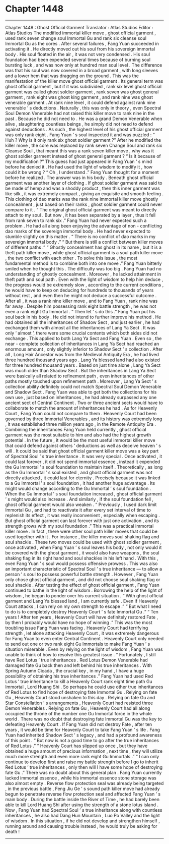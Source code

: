 
# Chapter 1448


---

Chapter 1448 : Ghost Official Garment
Translator :
Atlas Studios
Editor :
Atlas Studios
The modified immortal killer move , ghost official garment , used rank seven change soul Immortal Gu and rank six cleanse soul Immortal Gu as the cores . After several failures , Fang Yuan succeeded in activating it .
He directly moved out his soul from his sovereign immortal body .
His soul floated in the air , it was not very condensed .
His soul foundation had been expended several times because of burning soul bursting luck , and was now only at hundred man soul level .
The difference was that his soul was now covered in a broad garment , with long sleeves and a lower hem that was dragging on the ground .
This was the manifestation of the killer move ghost official garment .
Its general term was ghost official garment , but if it was subdivided , rank six level ghost official garment was called ghost soldier garment , rank seven was ghost general garment , rank eight was ghost king garment , and rank nine was ghost venerable garment .
At rank nine level , it could defend against rank nine venerable ’ s deductions . Naturally , this was only in theory , even Spectral Soul Demon Venerable had not raised this killer move to rank nine in the past .
Because he did not need to .
He was a grand Demon Venerable when alive , slaughtering countless beings , he simply did not need to defend against deductions .
As such , the highest level of his ghost official garment was only rank eight .
Fang Yuan ’ s soul inspected it and was puzzled : “ Huh ? Why is it only rank six ghost soldier garment ?”
After he modified the killer move , the core was replaced by rank seven Change Soul and rank six Cleanse Soul , that meant this was a rank seven killer move , why was it ghost soldier garment instead of ghost general garment ?
“ Is it because of my modification ?” This guess had just appeared in Fang Yuan ’ s mind before he denied it .
He had used the light of wisdom to modify it , how could it be wrong ?
“ Oh , I understand .” Fang Yuan thought for a moment before he realized .
The answer was in his body .
Beneath ghost official garment was another layer of clothing .
If ghost soldier garment was said to be made of hemp and was a shoddy product , then this inner garment was like silk , it was extremely compact , giving an exquisite and smooth feeling .
This clothing of dao marks was the rank nine immortal killer move ghostly concealment , just based on their ranks , ghost soldier garment could never compare to it .
“ The original ghost official garment was meant to directly attach to my soul . But now , it has been separated by a layer , thus it fell from rank seven to rank six .”
Fang Yuan had never expected such a problem .
He had all along been enjoying the advantage of non - conflicting dao marks of the sovereign immortal body . He had never expected to stumble slightly on this matter .
“ There is no conflict of dao marks in my sovereign immortal body .”
“ But there is still a conflict between killer moves of different paths .”
“ Ghostly concealment has ghost in its name , but it is a theft path killer move , while ghost official garment is a soul path killer move , the two conflict with each other . To solve this issue , the most fundamental method is to combine both into one move .”
Fang Yuan bitterly smiled when he thought this .
The difficulty was too big .
Fang Yuan had no understanding of ghostly concealment . Moreover , he lacked attainment in theft path and soul path . Even with the light of wisdom to help him deduce , the progress would be extremely slow , according to the current conditions , he would have to keep on deducing for hundreds to thousands of years without rest , and even then he might not deduce a successful outcome .
After all , it was a rank nine killer move , and to Fang Yuan , rank nine was far away . Despite him possessing rank eight battle strength , he was not even a rank eight Gu Immortal .
“ Then let ’ s do this .”
Fang Yuan put his soul back in his body .
He did not intend to further improve his method .
He had obtained all the inheritances of Shadow Sect , and just earlier , he had exchanged them with almost all the inheritances of Lang Ya Sect .
It was only ‘ almost ’, there were some crucial contents which both sides did not exchange . This applied to both Lang Ya Sect and Fang Yuan .
Even so , the near - complete collection of inheritances in Lang Ya Sect had reached an enormous amount , only slightly inferior to Shadow Sect ’ s collection .
After all , Long Hair Ancestor was from the Medieval Antiquity Era , he had lived three hundred thousand years ago . Lang Ya blessed land had also existed for three hundred thousand years .
Based on just time alone , Lang Ya Sect was much older than Shadow Sect .
But the inheritances in Lang Ya Sect were basically all related to refinement path , even inheritances of other paths mostly touched upon refinement path . Moreover , Lang Ya Sect ’ s collection ability definitely could not match Spectral Soul Demon Venerable and Shadow Sect .
Fang Yuan was able to get both the collections for his own use , just based on inheritances , he had already surpassed any one ancient sect of Central Continent . Two or three ancient sects would have to collaborate to match the amount of inheritances he had .
As for Heavenly Court , Fang Yuan could not compare to them . Heavenly Court had been governed by three Immortal Venerables , and its history was extremely long , it was established three million years ago , in the Remote Antiquity Era .
Combining the inheritances Fang Yuan held currently , ghost official garment was the most suitable to him and also had the highest growth potential . In the future , it would be the most useful immortal killer move that could defend against others ’ deductions as well as deceive heaven ’ s will .
It could be said that ghost official garment killer move was a key part of Spectral Soul ’ s true inheritance .
It was very special .
Once activated , it could last forever , it did not spend immortal essence , instead it expended the Gu Immortal ’ s soul foundation to maintain itself .
Theoretically , as long as the Gu Immortal ’ s soul existed , and ghost official garment was not directly attacked , it could last for eternity .
Precisely because it was linked to a Gu Immortal ’ s soul foundation , it had another huge advantage .
Its might would change according to the Gu Immortal ’ s soul foundation .
When the Gu Immortal ’ s soul foundation increased , ghost official garment ’ s might would also increase . And similarly , if the soul foundation fell , ghost official garment would also weaken .
“ Previously , I used dark limit Immortal Gu , and had to reactivate it after every set interval of time to replenish its effect , it was really inconvenient , especially when escaping . But ghost official garment can last forever with just one activation , and its strength grows with my soul foundation .”
This was a practical immortal killer move .
In fact , there were other soul path killer moves that could be used together with it .
For instance , the killer moves soul shaking flag and soul shackle .
These two moves could be used with ghost soldier garment , once activated , when Fang Yuan ’ s soul leaves his body , not only would it be covered with the ghost garment , it would also have weapons , the soul shaking flag in its right hand and soul shackles in his left hand .
With this , even Fang Yuan ’ s soul would possess offensive prowess .
This was also an important characteristic of Spectral Soul ’ s true inheritance — to allow a person ’ s soul to possess powerful battle strength .
However , Fang Yuan only chose ghost official garment , and did not choose soul shaking flag or soul shackle .
After testing the effect of ghost official garment , Fang Yuan continued to bathe in the light of wisdom .
Borrowing the help of the light of wisdom , he began to ponder over his current situation .
“ With ghost official garment and Lang Ya blessed land , I am currently safe . Even if Heavenly Court attacks , I can rely on my own strength to escape .”
“ But what I need to do is to completely destroy Heavenly Court ’ s fate Immortal Gu .”
“ Ten years ! After ten years , Heavenly Court will have definitely restored Fate , by then I probably would have no hope of winning .”
This was the most troubling issue Fang Yuan was facing .
Heavenly Court had terrifying strength , let alone attacking Heavenly Court , it was extremely dangerous for Fang Yuan to even enter Central Continent . Heavenly Court only needed to send out one or two rank eight Gu Immortals to make Fang Yuan ’ s situation miserable .
Even by relying on the light of wisdom , Fang Yuan was unable to think of how to resolve this greatest issue .
“ Fortunately , I still have Red Lotus ’ true inheritances . Red Lotus Demon Venerable had damaged fate Gu back then and left behind his true inheritances . With Spring Autumn Cicada , the crucial key , in my hand , I have a huge possibility of obtaining his true inheritances .”
Fang Yuan had used Red Lotus ’ true inheritance to kill a Heavenly Court rank eight time path Gu Immortal , Lord Huang Shi . So perhaps he could use other true inheritances of Red Lotus to find hope of destroying fate Immortal Gu .
Relying on fate Gu , Heavenly Court stood unshaken to this day .
Relying on fate Gu and Star Constellation ’ s arrangements , Heavenly Court had resisted three Demon Venerables .
Relying on fate Gu , Heavenly Court had all along occupied the throne of the number one Gu Immortal force in the whole world .
There was no doubt that destroying fate Immortal Gu was the key to defeating Heavenly Court .
If Fang Yuan did not destroy Fate , after ten years , it would be time for Heavenly Court to take Fang Yuan ’ s life .
Fang Yuan had inherited Shadow Sect ’ s legacy , and had a profound awareness of this point .
“ But now is not a good time to go after the true inheritances of Red Lotus .”
“ Heavenly Court has slipped up once , but they have obtained a huge amount of precious information , next time , they will utilize much more strength and even more rank eight Gu Immortals .”
“ I can only continue to develop first and raise my battle strength before I go to inherit Red Lotus ’ true inheritances , only then will I have some hope of destroying fate Gu .”
There was no doubt about this general plan .
Fang Yuan currently lacked immortal essence , while his immortal essence stone storage was also almost empty . Reverse flow protection seal was already being targeted , in the previous battle , Feng Jiu Ge ’ s sound path killer move had already begun to penetrate reverse flow protection seal and affected Fang Yuan ’ s main body . During the battle inside the River of Time , he had barely been able to kill Lord Huang Shi after using the strength of a stone lotus island .
Now , Fang Yuan had Spectral Soul ’ s true inheritance along with countless inheritances , he also had Dang Hun Mountain , Luo Po Valley and the light of wisdom .
In this situation , if he did not develop and strengthen himself , running around and causing trouble instead , he would truly be asking for death !

---

